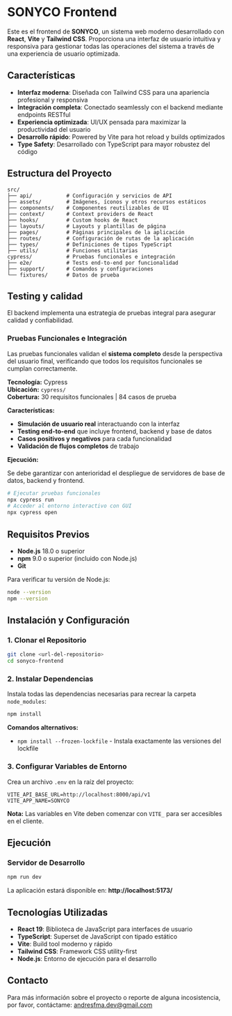 # SONYCO Frontend

Este es el frontend de **SONYCO**, un sistema web moderno desarrollado con **React**, **Vite** y **Tailwind CSS**. Proporciona una interfaz de usuario intuitiva y responsiva para gestionar todas las operaciones del sistema a través de una experiencia de usuario optimizada.

## Características

- **Interfaz moderna**: Diseñada con Tailwind CSS para una apariencia profesional y responsiva
- **Integración completa**: Conectado seamlessly con el backend mediante endpoints RESTful
- **Experiencia optimizada**: UI/UX pensada para maximizar la productividad del usuario
- **Desarrollo rápido**: Powered by Vite para hot reload y builds optimizados
- **Type Safety**: Desarrollado con TypeScript para mayor robustez del código

## Estructura del Proyecto

```
src/
├── api/           # Configuración y servicios de API
├── assets/        # Imágenes, íconos y otros recursos estáticos
├── components/    # Componentes reutilizables de UI
├── context/       # Context providers de React
├── hooks/         # Custom hooks de React
├── layouts/       # Layouts y plantillas de página
├── pages/         # Páginas principales de la aplicación
├── routes/        # Configuración de rutas de la aplicación
├── types/         # Definiciones de tipos TypeScript
├── utils/         # Funciones utilitarias
cypress/           # Pruebas funcionales e integración
├── e2e/           # Tests end-to-end por funcionalidad
├── support/       # Comandos y configuraciones
└── fixtures/      # Datos de prueba
```

## Testing y calidad

El backend implementa una estrategia de pruebas integral para asegurar calidad y confiabilidad.

### Pruebas Funcionales e Integración

Las pruebas funcionales validan el **sistema completo** desde la perspectiva del usuario final, verificando que todos los requisitos funcionales se cumplan correctamente.

**Tecnología:** Cypress  
**Ubicación:** `cypress/`  
**Cobertura:** 30 requisitos funcionales | 84 casos de prueba

**Características:**
- **Simulación de usuario real** interactuando con la interfaz
- **Testing end-to-end** que incluye frontend, backend y base de datos
- **Casos positivos y negativos** para cada funcionalidad
- **Validación de flujos completos** de trabajo

**Ejecución:**

Se debe garantizar con anterioridad el despliegue de servidores de base de datos, backend y frontend.

```bash
# Ejecutar pruebas funcionales
npx cypress run
# Acceder al entorno interactivo con GUI
npx cypress open
```

## Requisitos Previos

- **Node.js** 18.0 o superior
- **npm** 9.0 o superior (incluido con Node.js)
- **Git**

Para verificar tu versión de Node.js:
```bash
node --version
npm --version
```

## Instalación y Configuración

### 1. Clonar el Repositorio

```bash
git clone <url-del-repositorio>
cd sonyco-frontend
```

### 2. Instalar Dependencias

Instala todas las dependencias necesarias para recrear la carpeta `node_modules`:

```bash
npm install
```

**Comandos alternativos:**
- `npm install --frozen-lockfile` - Instala exactamente las versiones del lockfile

### 3. Configurar Variables de Entorno

Crea un archivo `.env` en la raíz del proyecto:

```env
VITE_API_BASE_URL=http://localhost:8000/api/v1
VITE_APP_NAME=SONYCO
```

**Nota:** Las variables en Vite deben comenzar con `VITE_` para ser accesibles en el cliente.

## Ejecución

### Servidor de Desarrollo

```bash
npm run dev
```

La aplicación estará disponible en: **http://localhost:5173/**

## Tecnologías Utilizadas

- **React 19**: Biblioteca de JavaScript para interfaces de usuario
- **TypeScript**: Superset de JavaScript con tipado estático
- **Vite**: Build tool moderno y rápido
- **Tailwind CSS**: Framework CSS utility-first
- **Node.js**: Entorno de ejecución para el desarrollo

## Contacto

Para más información sobre el proyecto o reporte de alguna incosistencia, por favor, contáctame: andresfma.dev@gmail.com